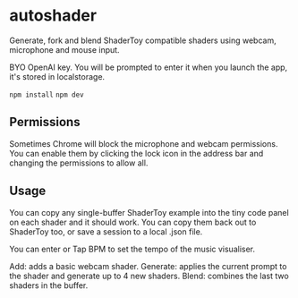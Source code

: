 # autoshader

Generate, fork and blend ShaderToy compatible shaders using webcam, microphone and mouse input.

BYO OpenAI key. You will be prompted to enter it when you launch the app, it's stored in localstorage.

`npm install`
`npm dev`

## Permissions

Sometimes Chrome will block the microphone and webcam permissions. You can enable them by clicking the lock icon in the address bar and changing the permissions to allow all.

## Usage

You can copy any single-buffer ShaderToy example into the tiny code panel on each shader and it should work. You can copy them back out to ShaderToy too, or save a session to a local .json file.

You can enter or Tap BPM to set the tempo of the music visualiser.

Add: adds a basic webcam shader.
Generate: applies the current prompt to the shader and generate up to 4 new shaders.
Blend: combines the last two shaders in the buffer.
